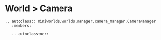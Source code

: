 # World > Camera


```{eval-rst}
.. autoclass:: miniworlds.worlds.manager.camera_manager.CameraManager
   :members:

   .. autoclasstoc::
```

